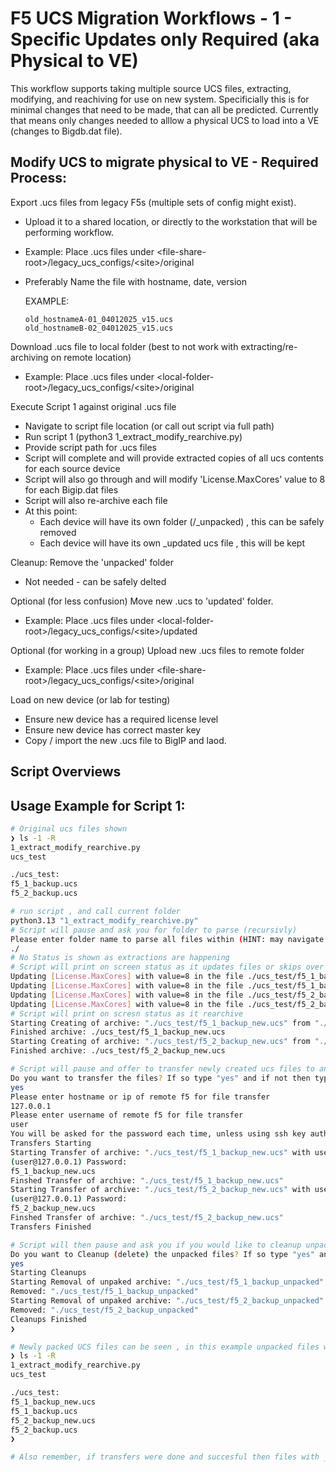 # F5 UCS Migration Workflows - 1 - Specific Updates only Required (aka Physical to VE)

This workflow supports taking multiple source UCS files, extracting, modifying, and reachiving for use on new system.
Specificially this is for minimal changes that need to be made, that can all be predicted.
Currently that means only changes needed to alllow a physical UCS to load into a VE (changes to Bigdb.dat file).

## Modify UCS to migrate physical to VE - Required Process:

Export .ucs files from legacy F5s (multiple sets of config might exist).
  - Upload it to a shared location, or directly to the workstation that will be performing workflow.
  - Example: Place .ucs files under \<file-share-root>/legacy_ucs_configs/\<site>/original
  - Preferably Name the file with hostname, date, version
    
    EXAMPLE:
    ```
    old_hostnameA-01_04012025_v15.ucs
    old_hostnameB-02_04012025_v15.ucs
    ```

Download .ucs file to local folder (best to not work with extracting/re-archiving on remote location)
  - Example: Place .ucs files under \<local-folder-root>/legacy_ucs_configs/\<site>/original

Execute Script 1 against original .ucs file
  - Navigate to script file location (or call out script via full path)
  - Run script 1 (python3 1_extract_modify_rearchive.py)
  - Provide script path for .ucs files
  - Script will complete and will provide extracted copies of all ucs contents for each source device
  - Script will also go through and will modify 'License.MaxCores' value to 8 for each Bigip.dat files
  - Script will also re-archive each file
  - At this point:
    - Each device will have its own folder (/<ucsname>_unpacked) , this can be safely removed
    - Each device will have its own _updated ucs file , this will be kept

Cleanup: Remove the 'unpacked' folder
  - Not needed - can be safely delted

Optional (for less confusion) Move new .ucs to 'updated' folder.
  - Example: Place .ucs files under \<local-folder-root>/legacy_ucs_configs/\<site>/updated

Optional (for working in a group) Upload new .ucs files to remote folder
  - Example: Place .ucs files under \<file-share-root>/legacy_ucs_configs/\<site>/original

Load on new device (or lab for testing)
  - Ensure new device has a required license level
  - Ensure new device has correct master key
  - Copy / import the new .ucs file to BigIP and laod.


## Script Overviews

## Usage Example for Script 1:
```bash
# Original ucs files shown
❯ ls -1 -R
1_extract_modify_rearchive.py
ucs_test

./ucs_test:
f5_1_backup.ucs
f5_2_backup.ucs

# run script , and call current folder
python3.13 "1_extract_modify_rearchive.py"
# Script will pause and ask you for folder to parse (recursivly)
Please enter folder name to parse all files within (HINT: may navigate back a folder with ../FOLDERNAME )
./
# No Status is shown as extractions are happening
# Script will print on screen status as it updates files or skips over them (for any BigDB.dat file it finds)
Updating [License.MaxCores] with value=8 in the file ./ucs_test/f5_1_backup_unpacked/config/BigDB.dat
Updating [License.MaxCores] with value=8 in the file ./ucs_test/f5_1_backup_unpacked/config/.diffVersions/config/BigDB.dat/BigDB.dat
Updating [License.MaxCores] with value=8 in the file ./ucs_test/f5_2_backup_unpacked/config/BigDB.dat
Updating [License.MaxCores] with value=8 in the file ./ucs_test/f5_2_backup_unpacked/config/.diffVersions/config/BigDB.dat/BigDB.dat
# Script will print on scresn status as it rearchive
Starting Creating of archive: "./ucs_test/f5_1_backup_new.ucs" from "./ucs_test/f5_1_backup_unpacked"
Finished archive: ./ucs_test/f5_1_backup_new.ucs
Starting Creating of archive: "./ucs_test/f5_2_backup_new.ucs" from "./ucs_test/f5_2_backup_unpacked"
Finished archive: ./ucs_test/f5_2_backup_new.ucs

# Script will pause and offer to transfer newly created ucs files to an F5 (into /var/local/ucs via scp)
Do you want to transfer the files? If so type "yes" and if not then type "no" exactly
yes
Please enter hostname or ip of remote f5 for file transfer 
127.0.0.1
Please enter username of remote f5 for file transfer 
user
You will be asked for the password each time, unless using ssh key authentication in which case no password prompt will be shown
Transfers Starting
Starting Transfer of archive: "./ucs_test/f5_1_backup_new.ucs" with username "user"
(user@127.0.0.1) Password:
f5_1_backup_new.ucs                                                                                                                            100%   14MB  90.7MB/s   00:00
Finshed Transfer of archive: "./ucs_test/f5_1_backup_new.ucs"
Starting Transfer of archive: "./ucs_test/f5_2_backup_new.ucs" with username "user"
(user@127.0.0.1) Password:
f5_2_backup_new.ucs                                                                                                                            100%   10MB 144.9MB/s   00:00
Finshed Transfer of archive: "./ucs_test/f5_2_backup_new.ucs"
Transfers Finished

# Script will then pause and ask you if you would like to cleanup unpacked files
Do you want to Cleanup (delete) the unpacked files? If so type "yes" and if not then type "no" exactly)
yes
Starting Cleanups
Starting Removal of unpaked archive: "./ucs_test/f5_1_backup_unpacked"
Removed: "./ucs_test/f5_1_backup_unpacked"
Starting Removal of unpaked archive: "./ucs_test/f5_2_backup_unpacked"
Removed: "./ucs_test/f5_2_backup_unpacked"
Cleanups Finished
❯

# Newly packed UCS files can be seen , in this example unpacked files were cleaned up.
❯ ls -1 -R
1_extract_modify_rearchive.py
ucs_test

./ucs_test:
f5_1_backup_new.ucs
f5_1_backup.ucs
f5_2_backup_new.ucs
f5_2_backup.ucs
❯

# Also remember, if transfers were done and succesful then files with _new.ucs are also located on the f5
```
